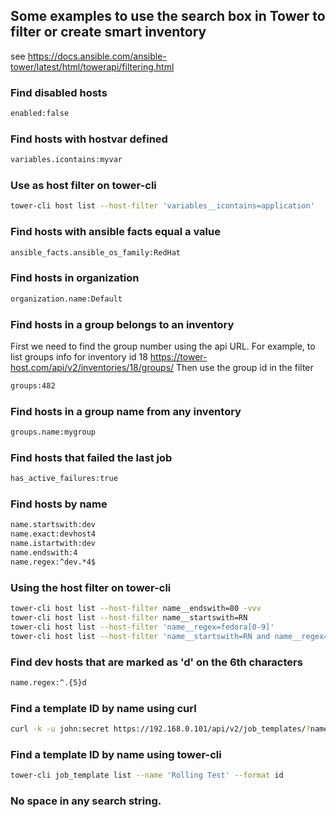 ## Some examples to use the search box in Tower to filter or create smart inventory

see https://docs.ansible.com/ansible-tower/latest/html/towerapi/filtering.html
### Find disabled hosts
```bash
enabled:false
```

### Find hosts with hostvar defined
```bash
variables.icontains:myvar
```

### Use as host filter on tower-cli
```bash
tower-cli host list --host-filter 'variables__icontains=application'
```

### Find hosts with ansible facts equal a value
```bash
ansible_facts.ansible_os_family:RedHat
```

### Find hosts in organization
```bash
organization.name:Default
```

### Find hosts in a group belongs to an inventory
First we need to find the group number using the api URL.
For example, to list groups info for inventory id 18
https://tower-host.com/api/v2/inventories/18/groups/
Then use the group id in the filter
```bash
groups:482
```

### Find hosts in a group name from any inventory
```bash
groups.name:mygroup
```

### Find hosts that failed the last job
```bash
has_active_failures:true
```
### Find hosts by name
```bash
name.startswith:dev
name.exact:devhost4
name.istartwith:dev
name.endswith:4
name.regex:^dev.*4$
```

### Using the host filter on tower-cli
```bash
tower-cli host list --host-filter name__endswith=80 -vvv
tower-cli host list --host-filter name__startswith=RN
tower-cli host list --host-filter 'name__regex=fedora[0-9]'
tower-cli host list --host-filter 'name__startswith=RN and name__regex=01$'
```

### Find dev hosts that are marked as 'd' on the 6th characters
```bash
name.regex:^.{5}d
```

### Find a template ID by name using curl
```bash
curl -k -u john:secret https://192.168.0.101/api/v2/job_templates/?name='My Template' | python3 -c 'import json,sys; print (json.load(sys.stdin)["results"][0]["id"])'
```

### Find a template ID by name using tower-cli
```bash
tower-cli job_template list --name 'Rolling Test' --format id
```

### No space in any search string.
